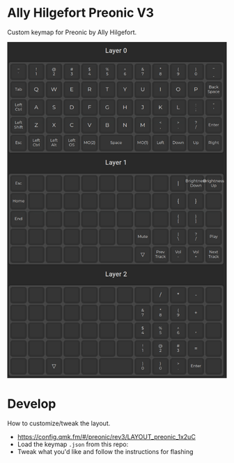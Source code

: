 # Ally Hilgefort Preonic V3

Custom keymap for Preonic by Ally Hilgefort.

![](./allyhilgefort-preonic.png)

# Develop

How to customize/tweak the layout.

- https://config.qmk.fm/#/preonic/rev3/LAYOUT_preonic_1x2uC
- Load the keymap `.json` from this repo: [](./allyhilgefort-preonic.json)
- Tweak what you'd like and follow the instructions for flashing
